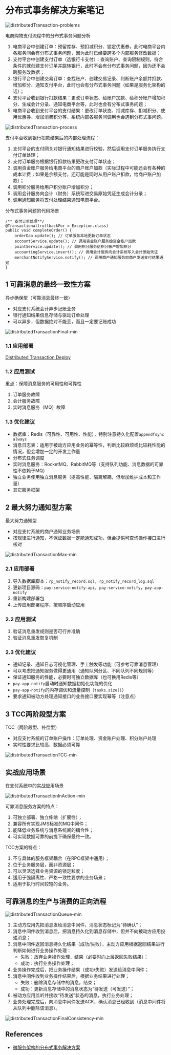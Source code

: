 # 分布式事务解决方案笔记

![distributedTransaction-problems](http://static.roncoo.com/images/yCGMB8jPtrsxKWf5PCQBpGCeKZKhzPBb.jpg)

电商购物支付流程中的分布式事务问题分析
1. 电商平台中创建订单：预留库存、预扣减积分、锁定优惠券，此时电商平台内各服务间会有分布式事务问题，因为此时已经要跨多个内部服务修改数据；
2. 支付平台中创建支付订单（选银行卡支付）：查询账户、查询限制规则，符合条件的就创建支付订单并跳转银行，此时不会有分布式事务问题，因为还不会跨服务改数据；
3. 银行平台中创建交易订单：查找账户、创建交易记录、判断账户余额并扣款、增加积分、通知支付平台，此时也会有分布式事务问题（如果是服务化架构的话）；
4. 支付平台收到银行扣款结果：更改订单状态、给账户加款、给积分帐户增加积分、生成会计分录、通知电商平台等，此时也会有分布式事务问题；
5. 电商平台收到支付平台的支付结果：更改订单状态、扣减库存、扣减积分、使用优惠券、增加消费积分等，系统内部各服务间调用也会遇到分布式事问题。

![distributedTransaction-process](http://static.roncoo.com/images/K4QcRFdKnbkT44AFFtzQYCAAX25FifDS.jpg)

支付平台收到银行扣款结果后的内部处理流程：
1. 支付平台的支付网关对银行通知结果进行校验，然后调用支付订单服务执行支付订单处理；
2. 支付订单服务根据银行扣款结果更改支付订单状态；
3. 调用资金账户服务给电商平台的商户账户加款（实际过程中可能还会有各种的成本计费；如果是余额支付，还可能是同时从用户账户扣款，给商户账户加款）；
4. 调用积分服务给用户积分账户增加积分；
5. 调用会计服务向会计（财务）系统写进交易原始凭证生成会计分录；
6. 调用通知服务将支付处理结果通知电商平台。

分布式事务问题的代码场景
```
/** 支付订单处理**/
@Transactional(rollbackFor = Exception.class)
public void completeOrder() {
	orderDao.update(); // 订单服务本地更新订单状态
	accountService.update(); // 调用资金账户服务给资金帐户加款
	pointService.update(); // 调用积分服务给积分帐户增加积分
	accountingService.insert(); // 调用会计服务向会计系统写入会计原始凭证
	merchantNotifyService.notify(); // 调用商户通知服务向商户发送支付结果通知
}
```

## 1 可靠消息的最终一致性方案
异步确保型（可靠消息最终一致）
- 对应支付系统会计异步记账业务
- 银行通知结果信息存储与驱动订单处理
- 可以异步，但数据绝对不能丢，而且一定要记账成功

![distributedTransactionFinal-min](http://www.wailian.work/images/2019/01/08/distributedTransactionFinal-min.png)

### 1.1 应用部署
[Distributed Transaction Deploy](distributedTransactionDeploy.md)

### 1.2 应用测试
重点：保障消息服务的可用性和可靠性
1. 订单服务故障
1. 会计服务故障
1. 实时消息服务（MQ）故障

### 1.3 优化建议
- 数据库：Redis（可靠性、可用性、性能），特别注意持久化配置`appendfsync always`
- 消息日志表：适用于被动方应用业务的幂等性，判断比较麻烦或比较耗性能的情况，但会增加一定的开发工作量
- 分布式任务调度
- 实时消息服务：RocketMQ、RabbitMQ等（支持队列功能、消息数据的可靠性不依赖于MQ）
- 独立业务使用独立消息服务（提高性能、隔离解耦，但增加维护成本和工作量）
- 其它服务框架

## 2 最大努力通知型方案
最大努力通知型
- 对应支付系统的商户通知业务场景
- 按规律进行通知，不保证数据一定能通知成功，但会提供可查询操作接口进行核对

![distributedTransactionMax-min](http://www.wailian.work/images/2019/01/08/distributedTransactionMax-min.png)

### 2.1 应用部署
1. 导入数据库脚本：`rp_notify_record.sql`，`rp_notify_record_log.sql`
1. 更新项目源码：`pay-service-notify-api`，`pay-service-notify`，`pay-app-notify`
1. 重新构建部署包
1. 上传应用部署程序，按顺序启动应用

### 2.2 应用测试
1. 验证消息重发规则是否可行并准确
1. 验证消息重发恢复机制

### 2.3 优化建议
- 通知记录、通知日志可视化管理、手工触发等功能（可参考可靠消息管理）
- 可以考虑把通知服务做得更通用（通知队列分区、不同队列不同规则等）
- 保证通知服务的性能，必要时可独立数据库（也可换用Redis等）
- `pay-app-notify`启动时通知数据初始化功能的优化
- `pay-app-notify`的内存调优和流量控制（`tasks.size()`）
- 要求通知被动方处理通知接口的业务接口要实现幂等（注意点）

## 3 TCC两阶段型方案
TCC（两阶段型、补偿型）
- 对应支付系统的订单账户操作：订单处理、资金账户处理、积分账户处理
- 实时性要求比较高，数据必须可靠

![distributedTransactionTCC-min](http://www.wailian.work/images/2019/01/08/distributedTransactionTCC-min.png)

## 实战应用场景
在支付系统中的实战应用场景

![distributedTransactionInAction-min](http://www.wailian.work/images/2019/01/08/distributedTransactionInAction-min.png)

可靠消息服务方案的特点：
1. 可独立部署、独立伸缩（扩展性）；
1. 兼容所有实现JMS标准的MQ中间件；
1. 能降低业务系统与消息系统间的耦合性；
1. 可实现数据可靠的前提下确保最终一致。

TCC方案的特点：
1. 不与具体的服务框架耦合（在RPC框架中通用）；
1. 位于业务服务层，而非资源层；
1. 可以灵活选择业务资源的锁定粒度；
1. 适用于强隔离性、严格一致性要求的业务场景；
1. 适用于执行时间较短的业务。

## 可靠消息的生产与消费的正向流程
![distributedTransactionQueue-min](http://www.wailian.work/images/2019/01/11/distributedTransactionQueue-min.png)

1. 主动方应用先把消息发给消息中间件，消息状态标记为“待确认”；
2. 消息中间件收到消息后，把消息持久化到消息存储中，但并不向被动方应用投递消息；
3. 消息中间件返回消息持久化结果（成功/失败），主动方应用根据返回结果进行判断如何进行业务操作处理：
    - 失败：放弃业务操作处理，结束（必要时向上层返回失败结果）；
    - 成功：执行业务操作处理；
4. 业务操作完成后，把业务操作结果（成功/失败）发送给消息中间件；
5. 消息中间件收到业务操作结果后，根据业务结果进行处理；
    - 失败：删除消息存储中的消息，结束；
    - 成功：更新消息存储中的消息状态为“待发送（可发送）”；
6. 被动方应用监听并接收“待发送”状态的消息，执行业务处理；
7. 业务处理完成后，向消息中间件发送ACK，确认消息已经收到（消息中间件将从队列中删除该消息）。

![distributedTransactionFinalConsistency-min](http://www.wailian.work/images/2019/01/11/distributedTransactionFinalConsistency-min.png)

## References
- [微服务架构的分布式事务解决方案](https://www.roncoo.com/view/20)